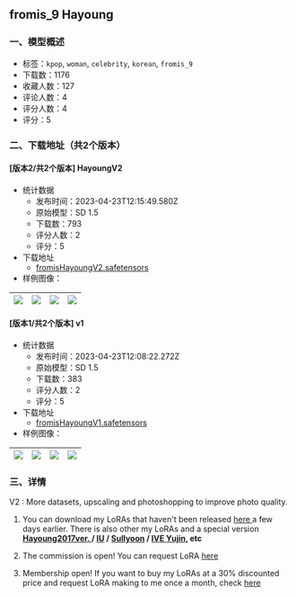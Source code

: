 ## fromis_9 Hayoung
### 一、模型概述

- 标签：`kpop`, `woman`, `celebrity`, `korean`, `fromis_9`
- 下载数：1176
- 收藏人数：127
- 评论人数：4
- 评分人数：4
- 评分：5

### 二、下载地址（共2个版本）

#### [版本2/共2个版本] HayoungV2

- 统计数据
  - 发布时间：2023-04-23T12:15:49.580Z
  - 原始模型：SD 1.5
  - 下载数：793
  - 评分人数：2
  - 评分：5
- 下载地址
  - [fromisHayoungV2.safetensors](https://civitai.com/api/download/models/53181)
- 样例图像：

| <img src="https://image.civitai.com/xG1nkqKTMzGDvpLrqFT7WA/50c04f3b-b5e9-4193-b834-f135c235f900/width=450/574562.jpeg" /> | <img src="https://image.civitai.com/xG1nkqKTMzGDvpLrqFT7WA/47278b57-a420-4347-8044-4e4cef020400/width=450/574558.jpeg" /> | <img src="https://image.civitai.com/xG1nkqKTMzGDvpLrqFT7WA/0abcaccc-8ca0-45df-f1c7-6c64b1dc3600/width=450/574563.jpeg" /> | <img src="https://image.civitai.com/xG1nkqKTMzGDvpLrqFT7WA/c5deee48-06f3-45f9-4a35-9fa8984fa700/width=450/574560.jpeg" /> |
| ---- | ---- | ---- | ---- |

#### [版本1/共2个版本] v1

- 统计数据
  - 发布时间：2023-04-23T12:08:22.272Z
  - 原始模型：SD 1.5
  - 下载数：383
  - 评分人数：2
  - 评分：5
- 下载地址
  - [fromisHayoungV1.safetensors](https://civitai.com/api/download/models/44552)
- 样例图像：

| <img src="https://image.civitai.com/xG1nkqKTMzGDvpLrqFT7WA/985b0565-fd92-4e82-2c57-542926311a00/width=450/485854.jpeg" /> | <img src="https://image.civitai.com/xG1nkqKTMzGDvpLrqFT7WA/27961ed7-6196-43dc-ef4b-636e36d92900/width=450/485821.jpeg" /> | <img src="https://image.civitai.com/xG1nkqKTMzGDvpLrqFT7WA/6d917eed-a4ce-4edf-8a50-a813262a3700/width=450/485823.jpeg" /> | <img src="https://image.civitai.com/xG1nkqKTMzGDvpLrqFT7WA/7e001e82-c717-4440-1bc6-be788efe2100/width=450/485825.jpeg" /> |
| ---- | ---- | ---- | ---- |


### 三、详情
<p>V2 : More datasets, upscaling and photoshopping to improve photo quality.</p><ol><li><p>You can download my LoRAs that haven't been released <a target="_blank" rel="ugc" href="https://www.buymeacoffee.com/poempoem47/extras">here</a><a target="_blank" rel="ugc" href="https://www.buymeacoffee.com/poempoem47"> </a>a few days earlier. There is also other my LoRAs and a special version <a target="_blank" rel="ugc" href="https://www.buymeacoffee.com/poempoem47/e/131948"><strong>Hayoung2017ver. </strong></a><strong>/ </strong><a target="_blank" rel="ugc" href="https://www.buymeacoffee.com/poempoem47/e/131958"><strong>IU</strong></a><strong> / </strong><a target="_blank" rel="ugc" href="https://www.buymeacoffee.com/poempoem47/e/131889"><strong>Sullyoon</strong></a><strong> / </strong><a target="_blank" rel="ugc" href="https://www.buymeacoffee.com/poempoem47/e/131859"><strong>IVE Yujin</strong></a><strong>, etc</strong></p></li><li><p>The commission is open! You can request LoRA <a target="_blank" rel="ugc" href="https://www.buymeacoffee.com/poempoem47/commissions"><u>here</u></a></p></li><li><p>Membership open! If you want to buy my LoRAs at a 30% discounted price and request LoRA making to me once a month, check <a target="_blank" rel="ugc" href="https://www.buymeacoffee.com/poempoem47/membership">here</a></p></li></ol>